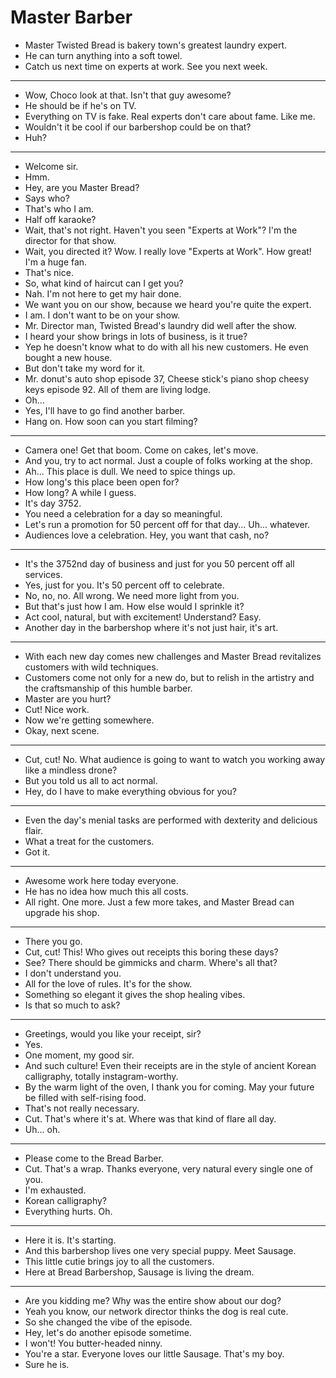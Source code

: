 # Master Barber

- Master Twisted Bread is bakery town's greatest laundry expert.
- He can turn anything into a soft towel.
- Catch us next time on experts at work. See you next week.
* * *
- Wow, Choco look at that. Isn't that guy awesome?
- He should be if he's on TV.
- Everything on TV is fake. Real experts don't care about fame. Like me.
- Wouldn't it be cool if our barbershop could be on that?
- Huh?
* * *
- Welcome sir.
- Hmm.
- Hey, are you Master Bread?
- Says who?
- That's who I am.
- Half off karaoke?
- Wait, that's not right. Haven't you seen "Experts at Work"? I'm the director for that show.
- Wait, you directed it? Wow. I really love "Experts at Work". How great! I'm a huge fan.
- That's nice.
- So, what kind of haircut can I get you?
- Nah. I'm not here to get my hair done.
- We want you on our show, because we heard you're quite the expert.
- I am. I don't want to be on your show.
- Mr. Director man, Twisted Bread's laundry did well after the show.
- I heard your show brings in lots of business, is it true?
- Yep he doesn't know what to do with all his new customers. He even bought a new house.
- But don't take my word for it.
- Mr. donut's auto shop episode 37, Cheese stick's piano shop cheesy keys episode 92. All of them are living lodge.
- Oh...
- Yes, I'll have to go find another barber.
- Hang on. How soon can you start filming?
* * *
- Camera one! Get that boom. Come on cakes, let's move.
- And you, try to act normal. Just a couple of folks working at the shop.
- Ah... This place is dull. We need to spice things up.
- How long's this place been open for?
- How long? A while I guess.
- It's day 3752.
- You need a celebration for a day so meaningful.
- Let's run a promotion for 50 percent off for that day...  Uh... whatever.
- Audiences love a celebration. Hey, you want that cash, no?
* * *
- It's the 3752nd day of business and just for you 50 percent off all services.
- Yes, just for you. It's 50 percent off to celebrate.
- No, no, no. All wrong. We need more light from you.
- But that's just how I am. How else would I sprinkle it?
- Act cool, natural, but with excitement! Understand? Easy.
- Another day in the barbershop where it's not just hair, it's art.
* * *
- With each new day comes new challenges and Master Bread revitalizes customers with wild techniques.
- Customers come not only for a new do, but to relish in the artistry and the craftsmanship of this humble barber.
- Master are you hurt?
- Cut! Nice work.
- Now we're getting somewhere.
- Okay, next scene.
* * *
- Cut, cut! No. What audience is going to want to watch you working away like a mindless drone?
- But you told us all to act normal.
- Hey, do I have to make everything obvious for you?
* * *
- Even the day's menial tasks are performed with dexterity and delicious flair.
- What a treat for the customers.
- Got it.
* * *
- Awesome work here today everyone.
- He has no idea how much this all costs.
- All right. One more. Just a few more takes, and Master Bread can upgrade his shop.
* * *
- There you go.
- Cut, cut! This! Who gives out receipts this boring these days?
- See? There should be gimmicks and charm. Where's all that?
- I don't understand you.
- All for the love of rules. It's for the show.
- Something so elegant it gives the shop healing vibes.
- Is that so much to ask?
* * *
- Greetings, would you like your receipt, sir?
- Yes.
- One moment, my good sir.
- And such culture! Even their receipts are in the style of ancient Korean calligraphy, totally instagram-worthy.
- By the warm light of the oven, I thank you for coming. May your future be filled with self-rising food.
- That's not really necessary.
- Cut. That's where it's at. Where was that kind of flare all day.
- Uh... oh.
* * *
- Please come to the Bread Barber.
- Cut. That's a wrap. Thanks everyone, very natural every single one of you.
- I'm exhausted.
- Korean calligraphy?
- Everything hurts. Oh.
* * *
- Here it is. It's starting.
- And this barbershop lives one very special puppy. Meet Sausage.
- This little cutie brings joy to all the customers.
- Here at Bread Barbershop, Sausage is living the dream.
* * *
- Are you kidding me? Why was the entire show about our dog?
- Yeah you know, our network director thinks the dog is real cute.
- So she changed the vibe of the episode.
- Hey, let's do another episode sometime.
- I won't! You butter-headed ninny.
- You're a star. Everyone loves our little Sausage. That's my boy.
- Sure he is.
